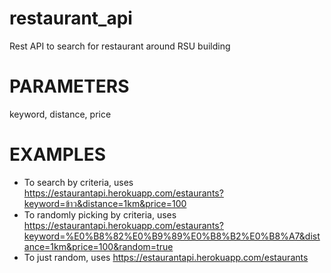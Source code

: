 # restaurant_api
Rest API to search for restaurant around RSU building

# PARAMETERS
keyword, distance, price

# EXAMPLES
- To search by criteria, uses https://estaurantapi.herokuapp.com/estaurants?keyword=ข้าว&distance=1km&price=100
- To randomly picking by criteria, uses https://estaurantapi.herokuapp.com/estaurants?keyword=%E0%B8%82%E0%B9%89%E0%B8%B2%E0%B8%A7&distance=1km&price=100&random=true
- To just random, uses https://estaurantapi.herokuapp.com/estaurants


